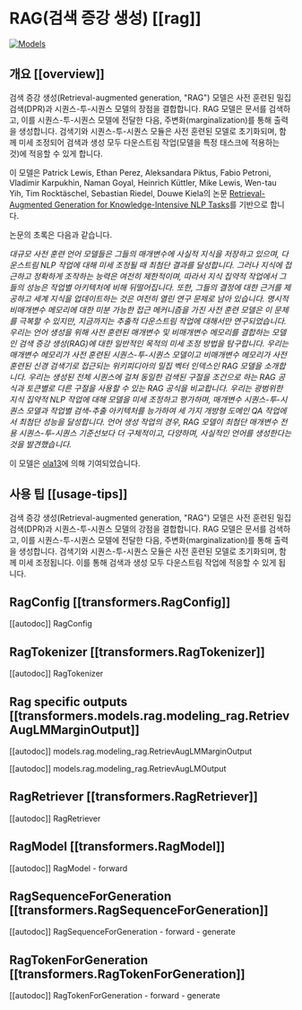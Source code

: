 <!--Copyright 2020 The HuggingFace Team. All rights reserved.

Licensed under the Apache License, Version 2.0 (the "License"); you may not use this file except in compliance with
the License. You may obtain a copy of the License at

http://www.apache.org/licenses/LICENSE-2.0

Unless required by applicable law or agreed to in writing, software distributed under the License is distributed on
an "AS IS" BASIS, WITHOUT WARRANTIES OR CONDITIONS OF ANY KIND, either express or implied. See the License for the
specific language governing permissions and limitations under the License.

⚠️ Note that this file is in Markdown but contain specific syntax for our doc-builder (similar to MDX) that may not be
rendered properly in your Markdown viewer.

-->

# RAG(검색 증강 생성) [[rag]]

<div class="flex flex-wrap space-x-1">
<a href="https://huggingface.co/models?filter=rag">
<img alt="Models" src="https://img.shields.io/badge/All_model_pages-rag-blueviolet">
</a>
</div>

## 개요 [[overview]]

검색 증강 생성(Retrieval-augmented generation, "RAG") 모델은 사전 훈련된 밀집 검색(DPR)과 시퀀스-투-시퀀스 모델의 장점을 결합합니다. RAG 모델은 문서를 검색하고, 이를 시퀀스-투-시퀀스 모델에 전달한 다음, 주변화(marginalization)를 통해 출력을 생성합니다. 검색기와 시퀀스-투-시퀀스 모듈은 사전 훈련된 모델로 초기화되며, 함께 미세 조정되어 검색과 생성 모두 다운스트림 작업(모델을 특정 태스크에 적용하는 것)에 적응할 수 있게 합니다.

이 모델은 Patrick Lewis, Ethan Perez, Aleksandara Piktus, Fabio Petroni, Vladimir Karpukhin, Naman Goyal, Heinrich Küttler, Mike Lewis, Wen-tau Yih, Tim Rocktäschel, Sebastian Riedel, Douwe Kiela의 논문 [Retrieval-Augmented Generation for Knowledge-Intensive NLP Tasks](https://huggingface.co/papers/2005.11401)를 기반으로 합니다.

논문의 초록은 다음과 같습니다.

*대규모 사전 훈련 언어 모델들은 그들의 매개변수에 사실적 지식을 저장하고 있으며, 다운스트림 NLP 작업에 대해 미세 조정될 때 최첨단 결과를 달성합니다. 그러나 지식에 접근하고 정확하게 조작하는 능력은 여전히 제한적이며, 따라서 지식 집약적 작업에서 그들의 성능은 작업별 아키텍처에 비해 뒤떨어집니다. 또한, 그들의 결정에 대한 근거를 제공하고 세계 지식을 업데이트하는 것은 여전히 열린 연구 문제로 남아 있습니다. 명시적 비매개변수 메모리에 대한 미분 가능한 접근 메커니즘을 가진 사전 훈련 모델은 이 문제를 극복할 수 있지만, 지금까지는 추출적 다운스트림 작업에 대해서만 연구되었습니다. 우리는 언어 생성을 위해 사전 훈련된 매개변수 및 비매개변수 메모리를 결합하는 모델인 검색 증강 생성(RAG)에 대한 일반적인 목적의 미세 조정 방법을 탐구합니다. 우리는 매개변수 메모리가 사전 훈련된 시퀀스-투-시퀀스 모델이고 비매개변수 메모리가 사전 훈련된 신경 검색기로 접근되는 위키피디아의 밀집 벡터 인덱스인 RAG 모델을 소개합니다. 우리는 생성된 전체 시퀀스에 걸쳐 동일한 검색된 구절을 조건으로 하는 RAG 공식과 토큰별로 다른 구절을 사용할 수 있는 RAG 공식을 비교합니다. 우리는 광범위한 지식 집약적 NLP 작업에 대해 모델을 미세 조정하고 평가하며, 매개변수 시퀀스-투-시퀀스 모델과 작업별 검색-추출 아키텍처를 능가하여 세 가지 개방형 도메인 QA 작업에서 최첨단 성능을 달성합니다. 언어 생성 작업의 경우, RAG 모델이 최첨단 매개변수 전용 시퀀스-투-시퀀스 기준선보다 더 구체적이고, 다양하며, 사실적인 언어를 생성한다는 것을 발견했습니다.*

이 모델은 [ola13](https://huggingface.co/ola13)에 의해 기여되었습니다.

## 사용 팁 [[usage-tips]]

검색 증강 생성(Retrieval-augmented generation, "RAG") 모델은 사전 훈련된 밀집 검색(DPR)과 시퀀스-투-시퀀스 모델의 강점을 결합합니다. RAG 모델은 문서를 검색하고, 이를 시퀀스-투-시퀀스 모델에 전달한 다음, 주변화(marginalization)를 통해 출력을 생성합니다. 검색기와 시퀀스-투-시퀀스 모듈은 사전 훈련된 모델로 초기화되며, 함께 미세 조정됩니다. 이를 통해 검색과 생성 모두 다운스트림 작업에 적응할 수 있게 됩니다.

## RagConfig [[transformers.RagConfig]]

[[autodoc]] RagConfig

## RagTokenizer [[transformers.RagTokenizer]]

[[autodoc]] RagTokenizer

## Rag specific outputs [[transformers.models.rag.modeling_rag.RetrievAugLMMarginOutput]]

[[autodoc]] models.rag.modeling_rag.RetrievAugLMMarginOutput

[[autodoc]] models.rag.modeling_rag.RetrievAugLMOutput

## RagRetriever [[transformers.RagRetriever]]

[[autodoc]] RagRetriever


## RagModel [[transformers.RagModel]]

[[autodoc]] RagModel
    - forward

## RagSequenceForGeneration [[transformers.RagSequenceForGeneration]]

[[autodoc]] RagSequenceForGeneration
    - forward
    - generate

## RagTokenForGeneration [[transformers.RagTokenForGeneration]]

[[autodoc]] RagTokenForGeneration
    - forward
    - generate

